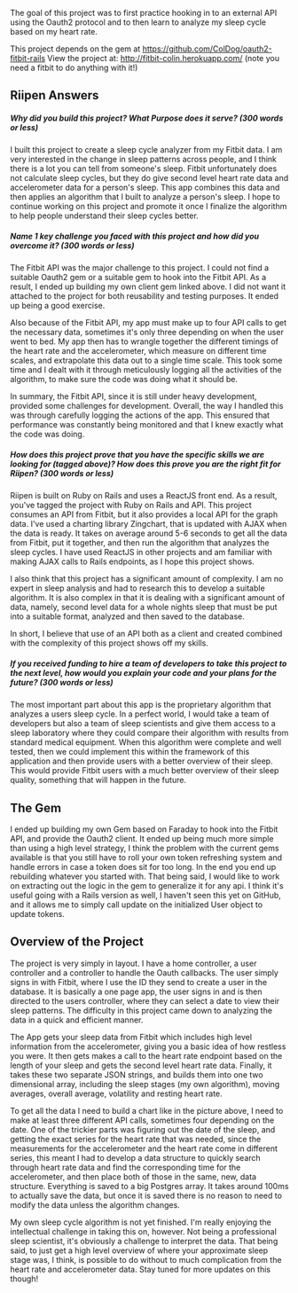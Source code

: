 The goal of this project was to first practice hooking in to an external API using the Oauth2 protocol and to then learn to analyze my sleep cycle based on my heart rate.

This project depends on the gem at https://github.com/ColDog/oauth2-fitbit-rails
View the project at: http://fitbit-colin.herokuapp.com/ (note you need a fitbit to do anything with it!)

## Riipen Answers
##### Why did you build this project? What Purpose does it serve? (300 words or less)
I built this project to create a sleep cycle analyzer from my Fitbit data. I am very interested in the change in sleep patterns across people, and I think there is a lot you can tell from someone's sleep. Fitbit unfortunately does not calculate sleep cycles, but they do give second level heart rate data and accelerometer data for a person's sleep. This app combines this data and then applies an algorithm that I built to analyze a person's sleep. I hope to continue working on this project and promote it once I finalize the algorithm to help people understand their sleep cycles better.

##### Name 1 key challenge you faced with this project and how did you overcome it? (300 words or less)
The Fitbit API was the major challenge to this project. I could not find a suitable Oauth2 gem or a suitable gem to hook into the Fitbit API. As a result, I ended up building my own client gem linked above. I did not want it attached to the project for both reusability and testing purposes. It ended up being a good exercise.

Also because of the Fitbit API, my app must make up to four API calls to get the necessary data, sometimes it's only three depending on when the user went to bed. My app then has to wrangle together the different timings of the heart rate and the accelerometer, which measure on different time scales, and extrapolate this data out to a single time scale. This took some time and I dealt with it through meticulously logging all the activities of the algorithm, to make sure the code was doing what it should be.

In summary, the Fitbit API, since it is still under heavy development, provided some challenges for development. Overall, the way I handled this was through carefully logging the actions of the app. This ensured that performance was constantly being monitored and that I knew exactly what the code was doing.


##### How does this project prove that you have the specific skills we are looking for (tagged above)? How does this prove you are the right fit for Riipen? (300 words or less)
Riipen is built on Ruby on Rails and uses a ReactJS front end. As a result, you've tagged the project with Ruby on Rails and API. This project consumes an API from Fitbit, but it also provides a local API for the graph data. I've used a charting library Zingchart, that is updated with AJAX when the data is ready. It takes on average around 5-6 seconds to get all the data from Fitbit, put it together, and then run the algorithm that analyzes the sleep cycles. I have used ReactJS in other projects and am familiar with making AJAX calls to Rails endpoints, as I hope this project shows.

I also think that this project has a significant amount of complexity. I am no expert in sleep analysis and had to research this to develop a suitable algorithm. It is also complex in that it is dealing with a significant amount of data, namely, second level data for a whole nights sleep that must be put into a suitable format, analyzed and then saved to the database.

In short, I believe that use of an API both as a client and created combined with the complexity of this project shows off my skills.

##### If you received funding to hire a team of developers to take this project to the next level, how would you explain your code and your plans for the future? (300 words or less)
The most important part about this app is the proprietary algorithm that analyzes a users sleep cycle. In a perfect world, I would take a team of developers but also a team of sleep scientists and give them access to a sleep laboratory where they could compare their algorithm with results from standard medical equipment. When this algorithm were complete and well tested, then we could implement this within the framework of this application and then provide users with a better overview of their sleep. This would provide Fitbit users with a much better overview of their sleep quality, something that will happen in the future.

## The Gem
I ended up building my own Gem based on Faraday to hook into the Fitbit API, and provide the Oauth2 client. It ended up being much more simple than using a high level strategy, I think the problem with the current gems available is that you still have to roll your own token refreshing system and handle errors in case a token does sit for too long. In the end you end up rebuilding whatever you started with. That being said, I would like to work on extracting out the logic in the gem to generalize it for any api. I think it's useful going with a Rails version as well, I haven't seen this yet on GitHub, and it allows me to simply call update on the initialized User object to update tokens.

## Overview of the Project
The project is very simply in layout. I have a home controller, a user controller and a controller to handle the Oauth callbacks. The user simply signs in with Fitbit, where I use the ID they send to create a user in the database. It is basically a one page app, the user signs in and is then directed to the users controller, where they can select a date to view their sleep patterns. The difficulty in this project came down to analyzing the data in a quick and efficient manner.

The App gets your sleep data from Fitbit which includes high level information from the accelerometer, giving you a basic idea of how restless you were. It then gets makes a call to the heart rate endpoint based on the length of your sleep and gets the second level heart rate data. Finally, it takes these two separate JSON strings, and builds them into one two dimensional array, including the sleep stages (my own algorithm), moving averages, overall average, volatility and resting heart rate.

To get all the data I need to build a chart like in the picture above, I need to make at least three different API calls, sometimes four depending on the date. One of the trickier parts was figuring out the date of the sleep, and getting the exact series for the heart rate that was needed, since the measurements for the accelerometer and the heart rate come in different series, this meant I had to develop a data structure to quickly search through heart rate data and find the corresponding time for the accelerometer, and then place both of those in the same, new, data structure. Everything is saved to a big Postgres array. It takes around 100ms to actually save the data, but once it is saved there is no reason to need to modify the data unless the algorithm changes.

My own sleep cycle algorithm is not yet finished. I'm really enjoying the intellectual challenge in taking this on, however. Not being a professional sleep scientist, it's obviously a challenge to interpret the data. That being said, to just get a high level overview of where your approximate sleep stage was, I think, is possible to do without to much complication from the heart rate and accelerometer data. Stay tuned for more updates on this though!
